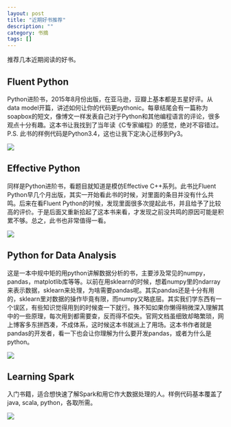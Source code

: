 ```yaml
---
layout: post
title: "近期好书推荐"
description: ""
category: 书摘 
tags: []
---
```

推荐几本近期阅读的好书。

## Fluent Python
Python进阶书，2015年8月份出版，在亚马逊，豆瓣上基本都是五星好评。从data model开篇，讲述如何让你的代码更pythonic。每章结尾会有一篇称为soapbox的短文，像博文一样发表自己对于Python和其他编程语言的评论，很多观点十分有趣。这本书让我找到了当年读《C专家编程》的感觉，绝对不容错过。
P.S. 此书的样例代码是Python3.4，这也让我下定决心迁移到Py3。

![](http://akamaicovers.oreilly.com/images/0636920032519/lrg.jpg)


## Effective Python
同样是Python进阶书，看题目就知道是模仿Effective C++系列。此书比Fluent Python早几个月出版，其实一开始看此书的时候，对里面的条目并没有什么共鸣。后来在看Fluent Python的时候，发现里面很多次提起此书，并且给予了比较高的评价。于是后面又重新拾起了这本书来看，才发现之前没共鸣的原因可能是积累不够。总之，此书也非常值得一看。

![](http://www.effectivepython.com/images/cover.jpg)

## Python for Data Analysis
这是一本中规中矩的用python讲解数据分析的书，主要涉及常见的numpy，pandas，matplotlib库等等。以前在用sklearn的时候，想着numpy里的ndarray来表示数据，sklearn来处理，为啥需要pandas呢。其实pandas还是十分有用的，sklearn里对数据的操作毕竟有限，而numpy又略底层。其实我们学东西有一个误区，有些知识觉得用到的时候查一下就行。殊不知如果你懒得稍微深入理解其中的一些原理，每次用到都需要查，反而得不偿失。官网文档虽细致却略繁琐，网上博客多东拼西凑，不成体系，这时候这本书就派上了用场。这本书作者就是pandas的开发者，看一下也会让你理解为什么要开发pandas，或者为什么是python。

![](http://akamaicovers.oreilly.com/images/0636920023784/lrg.jpg)

## Learning Spark
入门书籍，适合想快速了解Spark和用它作大数据处理的人。样例代码基本覆盖了java, scala, python，各取所需。

![](http://akamaicovers.oreilly.com/images/0636920028512/lrg.jpg)
